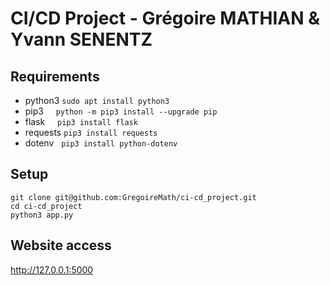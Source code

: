 # CI/CD Project - Grégoire MATHIAN & Yvann SENENTZ

## Requirements

* python3&nbsp;```sudo apt install python3```
* pip3&nbsp;&nbsp;&nbsp;&nbsp;&nbsp;```python -m pip3 install --upgrade pip```
* flask&nbsp;&nbsp;&nbsp;&nbsp;&nbsp;```pip3 install flask```
* requests&nbsp;```pip3 install requests```
* dotenv&nbsp;&nbsp;&nbsp;```pip3 install python-dotenv```

## Setup

```git clone git@github.com:GregoireMath/ci-cd_project.git```  
```cd ci-cd_project```  
```python3 app.py```  

## Website access

http://127.0.0.1:5000